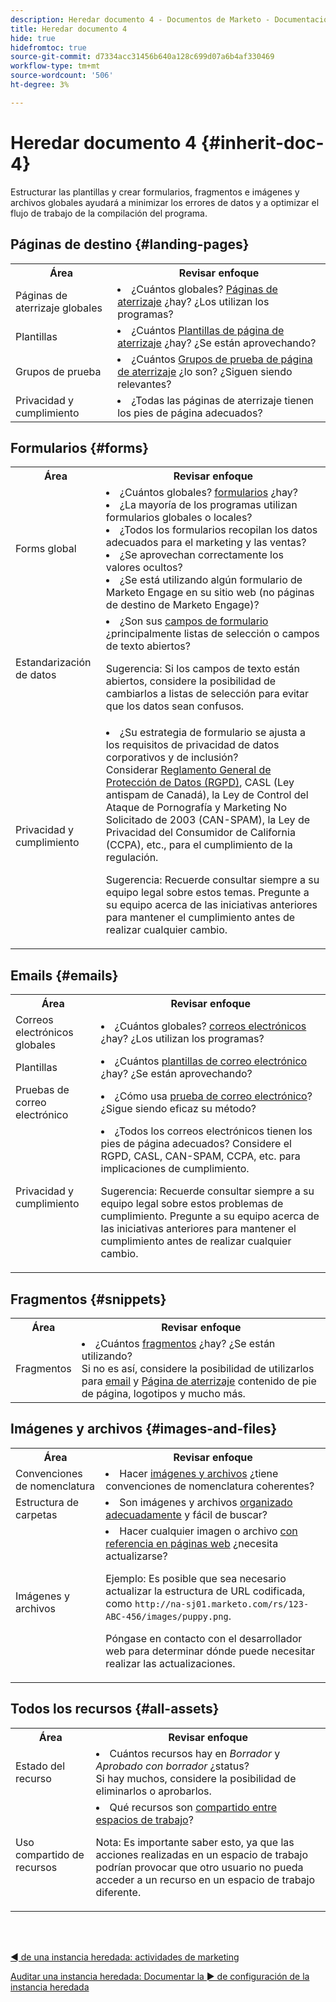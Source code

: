 ```yaml
---
description: Heredar documento 4 - Documentos de Marketo - Documentación del producto
title: Heredar documento 4
hide: true
hidefromtoc: true
source-git-commit: d7334acc31456b640a128c699d07a6b4af330469
workflow-type: tm+mt
source-wordcount: '506'
ht-degree: 3%

---
```


# Heredar documento 4 {#inherit-doc-4}

Estructurar las plantillas y crear formularios, fragmentos e imágenes y archivos globales ayudará a minimizar los errores de datos y a optimizar el flujo de trabajo de la compilación del programa.

## Páginas de destino {#landing-pages}

<table style="table-layout:auto"> 
 <tbody> 
  <tr> 
   <th>Área</th> 
   <th>Revisar enfoque</th>
  </tr> 
  <tr> 
   <td>Páginas de aterrizaje globales</td> 
   <td><li>¿Cuántos globales? <a href="/help/marketo/product-docs/demand-generation/landing-pages/understanding-landing-pages/understanding-free-form-vs-guided-landing-pages.md" target="_blank">Páginas de aterrizaje</a> ¿hay? ¿Los utilizan los programas?</li></td>
  </tr>
  <tr> 
   <td>Plantillas</td> 
   <td><li>¿Cuántos <a href="/help/marketo/product-docs/demand-generation/landing-pages/landing-page-templates/create-a-free-form-landing-page-template.md" target="_blank">Plantillas de página de aterrizaje</a> ¿hay? ¿Se están aprovechando?</li></td>
  </tr>
  <tr> 
   <td>Grupos de prueba</td> 
   <td><li>¿Cuántos <a href="/help/marketo/product-docs/demand-generation/landing-pages/understanding-landing-pages/landing-page-test-groups.md" target="_blank">Grupos de prueba de página de aterrizaje</a> ¿lo son? ¿Siguen siendo relevantes?</li></td>
  </tr>
   <tr> 
   <td>Privacidad y cumplimiento</td> 
   <td><li>¿Todas las páginas de aterrizaje tienen los pies de página adecuados?</li></td>
  </tr>
 </tbody> 
</table>

## Formularios {#forms}

<table style="table-layout:auto"> 
 <tbody> 
  <tr> 
   <th>Área</th> 
   <th>Revisar enfoque</th>
  </tr> 
  <tr> 
   <td>Forms global</td> 
   <td><li>¿Cuántos globales? <a href="/help/marketo/product-docs/demand-generation/forms/creating-a-form/create-a-form.md" target="_blank">formularios</a> ¿hay?</li>
<li>¿La mayoría de los programas utilizan formularios globales o locales?</li>
<li>¿Todos los formularios recopilan los datos adecuados para el marketing y las ventas?</li>
<li>¿Se aprovechan correctamente los valores ocultos?</li>
<li>¿Se está utilizando algún formulario de Marketo Engage en su sitio web (no páginas de destino de Marketo Engage)?</li></td>
  </tr>
  <tr> 
   <td>Estandarización de datos</td> 
   <td><li>¿Son sus <a href="/help/marketo/product-docs/demand-generation/forms/form-fields/add-a-fieldset-to-a-form.md" target="_blank">campos de formulario</a> ¿principalmente listas de selección o campos de texto abiertos?</li>
<p>Sugerencia: Si los campos de texto están abiertos, considere la posibilidad de cambiarlos a listas de selección para evitar que los datos sean confusos.</td>
  </tr>
  <tr> 
   <td>Privacidad y cumplimiento</td> 
   <td><li>¿Su estrategia de formulario se ajusta a los requisitos de privacidad de datos corporativos y de inclusión? 
   <br/>Considerar <a href="https://business.adobe.com/resources/ebooks/the-gdpr-and-the-marketer.html" target="_blank">Reglamento General de Protección de Datos (RGPD)</a>, CASL (Ley antispam de Canadá), la Ley de Control del Ataque de Pornografía y Marketing No Solicitado de 2003 (CAN-SPAM), la Ley de Privacidad del Consumidor de California (CCPA), etc., para el cumplimiento de la regulación.</li>
<p>Sugerencia: Recuerde consultar siempre a su equipo legal sobre estos temas. Pregunte a su equipo acerca de las iniciativas anteriores para mantener el cumplimiento antes de realizar cualquier cambio.</td>
  </tr>
 </tbody> 
</table>

## Emails {#emails}

<table style="table-layout:auto"> 
 <tbody> 
  <tr> 
   <th>Área</th> 
   <th>Revisar enfoque</th>
  </tr> 
  <tr> 
   <td>Correos electrónicos globales</td> 
   <td><li>¿Cuántos globales? <a href="/help/marketo/product-docs/email-marketing/general/creating-an-email/create-an-email.md" target="_blank">correos electrónicos</a> ¿hay? ¿Los utilizan los programas?</li></td>
  </tr>
  <tr> 
   <td>Plantillas</td> 
   <td><li>¿Cuántos <a href="/help/marketo/product-docs/email-marketing/general/email-editor-2/create-an-email-template.md" target="_blank">plantillas de correo electrónico</a> ¿hay? ¿Se están aprovechando?</li></td>
  </tr>
  <tr> 
   <td>Pruebas de correo electrónico</td> 
   <td><li>¿Cómo usa <a href="/help/marketo/product-docs/email-marketing/email-programs/email-program-actions/email-test-a-b-test/understanding-email-testing-options.md" target="_blank">prueba de correo electrónico</a>? ¿Sigue siendo eficaz su método?</li></td>
  </tr>
  <tr> 
   <td>Privacidad y cumplimiento</td> 
   <td><li>¿Todos los correos electrónicos tienen los pies de página adecuados? Considere el RGPD, CASL, CAN-SPAM, CCPA, etc. para implicaciones de cumplimiento.</li>
<p>Sugerencia: Recuerde consultar siempre a su equipo legal sobre estos problemas de cumplimiento. Pregunte a su equipo acerca de las iniciativas anteriores para mantener el cumplimiento antes de realizar cualquier cambio.</td>
  </tr>
 </tbody> 
</table>

## Fragmentos {#snippets}

<table style="table-layout:auto"> 
 <tbody> 
  <tr> 
   <th>Área</th> 
   <th>Revisar enfoque</th>
  </tr> 
  <tr> 
   <td>Fragmentos</td> 
   <td><li>¿Cuántos <a href="/help/marketo/product-docs/personalization/segmentation-and-snippets/snippets/create-a-snippet.md" target="_blank">fragmentos</a> ¿hay? ¿Se están utilizando? 
   <br/>Si no es así, considere la posibilidad de utilizarlos para <a href="/help/marketo/product-docs/email-marketing/general/functions-in-the-editor/add-a-snippet-to-an-email.md" target="_blank">email</a> y <a href="/help/marketo/product-docs/demand-generation/landing-pages/personalizing-landing-pages/add-a-snippet-to-a-landing-page.md" target="_blank">Página de aterrizaje</a> contenido de pie de página, logotipos y mucho más.</li></td>
  </tr>
 </tbody> 
</table>

## Imágenes y archivos {#images-and-files}

<table style="table-layout:auto"> 
 <tbody> 
  <tr> 
   <th>Área</th> 
   <th>Revisar enfoque</th>
  </tr> 
  <tr> 
   <td>Convenciones de nomenclatura</td> 
   <td><li>Hacer <a href="/help/marketo/product-docs/demand-generation/images-and-files/add-images-and-files-to-marketo.md" target="_blank">imágenes y archivos</a> ¿tiene convenciones de nomenclatura coherentes?</li></td>
  </tr>
  <tr> 
   <td>Estructura de carpetas</td> 
   <td><li>Son imágenes y archivos <a href="/help/marketo/product-docs/demand-generation/images-and-files/organize-your-images-and-files-using-folders.md" target="_blank">organizado adecuadamente</a> y fácil de buscar?</li></td>
  </tr>
  <tr> 
   <td>Imágenes y archivos</td> 
   <td><li>Hacer cualquier imagen o archivo <a href="/help/marketo/product-docs/demand-generation/images-and-files/find-the-url-of-an-uploaded-image-or-file.md" target="_blank">con referencia en páginas web</a> ¿necesita actualizarse? 
   <p>Ejemplo: Es posible que sea necesario actualizar la estructura de URL codificada, como <code>http://na-sj01.marketo.com/rs/123-ABC-456/images/puppy.png</code>. 
   <p>Póngase en contacto con el desarrollador web para determinar dónde puede necesitar realizar las actualizaciones.</li></td>
  </tr>
 </tbody> 
</table>

## Todos los recursos {#all-assets}

<table style="table-layout:auto"> 
 <tbody> 
  <tr> 
   <th>Área</th> 
   <th>Revisar enfoque</th>
  </tr> 
  <tr> 
   <td>Estado del recurso</td> 
   <td><li>Cuántos recursos hay en <i>Borrador</i> y <i>Aprobado con borrador</i> ¿status?
   <br/>Si hay muchos, considere la posibilidad de eliminarlos o aprobarlos.</li></td>
  </tr>
  <tr> 
   <td>Uso compartido de recursos</td> 
   <td><li>Qué recursos son <a href="/help/marketo/product-docs/administration/workspaces-and-person-partitions/understanding-workspaces-and-person-partitions.md#sharing-across-workspaces" target="_blank">compartido entre espacios de trabajo</a>?</li>
   <p>Nota: Es importante saber esto, ya que las acciones realizadas en un espacio de trabajo podrían provocar que otro usuario no pueda acceder a un recurso en un espacio de trabajo diferente.</td>
  </tr>
 </tbody> 
</table>

<br> 

[◄ de una instancia heredada: actividades de marketing](/help/marketo/getting-started/inheriting-a-marketo-instance/new-inherit-doc-3.md)

[Auditar una instancia heredada: Documentar la ► de configuración de la instancia heredada](/help/marketo/getting-started/inheriting-a-marketo-instance/new-inherit-doc-5.md)
